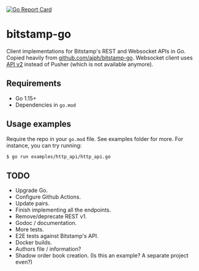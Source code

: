 [![Go Report Card](https://goreportcard.com/badge/github.com/samotarnik/bitstamp-go)](https://goreportcard.com/report/github.com/samotarnik/bitstamp-go)

# bitstamp-go

Client implementations for Bitstamp's REST and Websocket APIs in Go. Copied
heavily from [github.com/ajph/bitstamp-go](https://github.com/ajph/bitstamp-go).
Websocket client uses [API v2](https://www.bitstamp.net/websocket/v2/) instead
of Pusher (which is not available anymore).

## Requirements

* Go 1.15+
* Dependencies in `go.mod`

## Usage examples

Require the repo in your `go.mod` file. See examples folder for more. For
instance, you can try running:

```bash
$ go run examples/http_api/http_api.go
```

## TODO

* Upgrade Go.
* Configure Github Actions.
* Update pairs.
* Finish implementing all the endpoints.
* Remove/deprecate REST v1.
* Godoc / documentation.
* More tests.
* E2E tests against Bitstamp's API.
* Docker builds.
* Authors file / information?
* Shadow order book creation. (Is this an example? A separate project even?)
